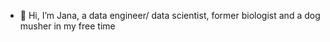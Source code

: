 - 👋 Hi, I’m Jana, a data engineer/ data scientist, former biologist and a dog musher in my free time


<!---
JanaConradi/JanaConradi is a ✨ special ✨ repository because its `README.md` (this file) appears on your GitHub profile.
You can click the Preview link to take a look at your changes.
--->
